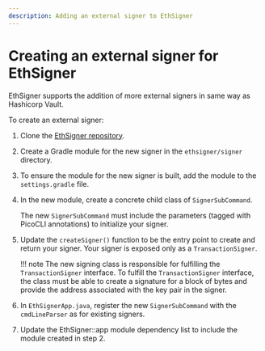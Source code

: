 ```yaml
---
description: Adding an external signer to EthSigner
---
```


# Creating an external signer for EthSigner

EthSigner supports the addition of more external signers in same way as Hashicorp Vault.

To create an external signer:

1. Clone the [EthSigner repository](https://github.com/PegaSysEng/ethsigner).

1. Create a Gradle module for the new signer in the `ethsigner/signer` directory.

1. To ensure the module for the new signer is built, add the module to the `settings.gradle` file.

1. In the new module, create a concrete child class of `SignerSubCommand`.

    The new `SignerSubCommand` must include the parameters (tagged with PicoCLI annotations) to
    initialize your signer.

1. Update the `createSigner()` function to be the entry point to create and return your signer.
   Your signer is exposed only as a `TransactionSigner`.

    !!! note
        The new signing class is responsible for fulfilling the `TransactionSigner` interface.
        To fulfill the `TransactionSigner` interface, the class must be able to create a signature for
        a block of bytes and provide the address associated with the key pair in the signer.

1. In `EthSignerApp.java`, register the new `SignerSubCommand` with the `cmdLineParser` as for existing signers.

1. Update the EthSigner::app module dependency list to include the module created in step 2.
